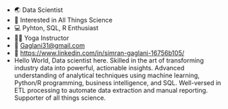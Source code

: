 - :earth_asia: Data Scientist 
- :dna: Interested in All Things Science
- :computer: Pyhton, SQL, R Enthusiast 
- :lotus_position_woman: Yoga Instructor
- :incoming_envelope: Gaglani31@gmail.com
- :calling: https://www.linkedin.com/in/simran-gaglani-16756b105/
- Hello World,
Data scientist here. Skilled in the art of transforming industry data into powerful, actionable insights. Advanced understanding of analytical techniques using machine learning, Python/R programming, business intelligence, and SQL. Well-versed in ETL processing to automate data extraction and manual reporting. Supporter of all things science.
<!---
simranGaglani31/simranGaglani31 is a ✨ special ✨ repository because its `README.md` (this file) appears on your GitHub profile.
You can click the Preview link to take a look at your changes.
--->

